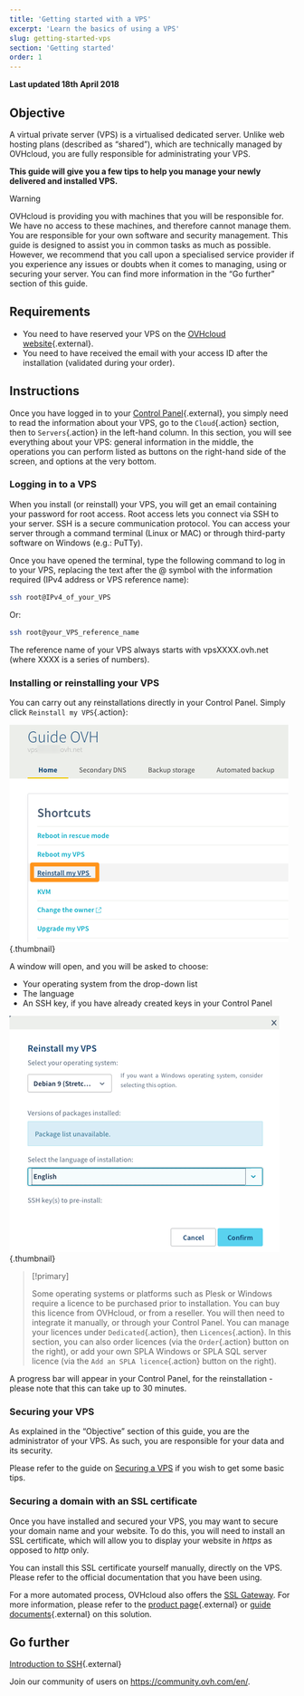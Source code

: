 ```yaml
---
title: 'Getting started with a VPS'
excerpt: 'Learn the basics of using a VPS'
slug: getting-started-vps
section: 'Getting started'
order: 1
---
```


**Last updated 18th April 2018**
 
## Objective

A virtual private server (VPS) is a virtualised dedicated server. Unlike web hosting plans (described as “shared”), which are technically managed by OVHcloud, you are fully responsible for administrating your VPS.

**This guide will give you a few tips to help you manage your newly delivered and installed VPS.**


> [!warning]
>
> OVHcloud is providing you with machines that you will be responsible for. We have no access to these machines, and therefore cannot manage them. You are responsible for your own software and security management. This guide is designed to assist you in common tasks as much as possible. However, we recommend that you call upon a specialised service provider if you experience any issues or doubts when it comes to managing, using or securing your server. You can find more information in the “Go further” section of this guide.
> 


## Requirements

- You need to have reserved your VPS on the [OVHcloud website](https://www.ovhcloud.com/en-ie/){.external}.
- You need to have received the email with your access ID after the installation (validated during your order).


## Instructions

Once you have logged in to your [Control Panel](https://www.ovh.com/auth/?action=gotomanager){.external}, you simply need to read the information about your VPS, go to the `Cloud`{.action} section, then to `Servers`{.action} in the left-hand column. In this section, you will see everything about your VPS: general information in the middle, the operations you can perform listed as buttons on the right-hand side of the screen, and options at the very bottom.

### Logging in to a VPS

When you install (or reinstall) your VPS, you will get an email containing your password for root access. Root access lets you connect via SSH to your server. SSH is a secure communication protocol. You can access your server through a command terminal (Linux or MAC) or through third-party software on Windows (e.g.: PuTTy).

Once you have opened the terminal, type the following command to log in to your VPS, replacing the text after the @ symbol with the information required (IPv4 address or VPS reference name):

```sh
ssh root@IPv4_of_your_VPS
```

Or:

```sh
ssh root@your_VPS_reference_name
```

The reference name of your VPS always starts with vpsXXXX.ovh.net (where XXXX is a series of numbers).


### Installing or reinstalling your VPS

You can carry out any reinstallations directly in your Control Panel. Simply click `Reinstall my VPS`{.action}:

![Reinstalling the VPS](images/reinstall_manager.png){.thumbnail}

A window will open, and you will be asked to choose:

- Your operating system from the drop-down list
- The language
- An SSH key, if you have already created keys in your Control Panel


![Reinstallation menu](images/reinstall_menu.png){.thumbnail}

> [!primary]
>
> Some operating systems or platforms such as Plesk or Windows require a licence to be purchased prior to installation. You can buy this licence from OVHcloud, or from a reseller. You will then need to integrate it manually, or through your Control Panel. You can manage your licences under `Dedicated`{.action}, then `Licences`{.action}.
In this section, you can also order licences (via the `Order`{.action} button on the right), or add your own SPLA Windows or SPLA SQL server licence (via the `Add an SPLA licence`{.action} button on the right).
> 

A progress bar will appear in your Control Panel, for the reinstallation - please note that this can take up to 30 minutes.

### Securing your VPS

As explained in the “Objective” section of this guide, you are the administrator of your VPS. As such, you are responsible for your data and its security.

Please refer to the guide on [Securing a VPS](https://docs.ovh.com/ie/en/vps/tips-for-securing-a-vps/) if you wish to get some basic tips.


### Securing a domain with an SSL certificate

Once you have installed and secured your VPS, you may want to secure your domain name and your website. To do this, you will need to install an SSL certificate, which will allow you to display your website in *https* as opposed to *http* only.

You can install this SSL certificate yourself manually, directly on the VPS. Please refer to the official documentation that you have been using.

For a more automated process, OVHcloud also offers the [SSL Gateway](https://www.ovh.ie/ssl-gateway/). For more information, please refer to the [product page](https://www.ovh.ie/ssl-gateway/){.external} or [guide documents](https://docs.ovh.com/ie/en/ssl-gateway/){.external} on this solution.

## Go further

[Introduction to SSH](https://docs.ovh.com/ie/en/dedicated/ssh-introduction/){.external}

Join our community of users on <https://community.ovh.com/en/>.
